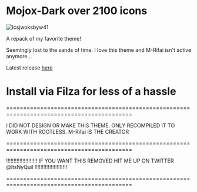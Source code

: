 # Mojox-Dark over 2100 icons

![lcsjwoksbyw41](https://github.com/ItsNyQuil/Mojox-Dark/assets/158770359/36bfac52-374e-4bfe-a730-7feb65161da6)

A repack of my favorite theme!

Seemingly lost to the sands of time. I love this theme and M-Rifai isn't active anymore...

Latest release [here](https://github.com/ItsNyQuil/Mojox-Dark/releases/tag/1.0)

# Install via Filza for less of a hassle




===========================================================================================

I DID NOT DESIGN OR MAKE THIS THEME. ONLY RECOMPILED IT TO WORK WITH ROOTLESS. M-Rifai IS THE CREATOR

===========================================================================================

!!!!!!!!!!!!!!!!!!!!! IF YOU WANT THIS REMOVED HIT ME UP ON TWITTER @ltsNyQuil !!!!!!!!!!!!!!!!!!!!!!

===========================================================================================
